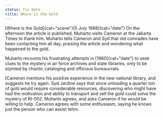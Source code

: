 ```yaml
---
status: fix date
title: Where is the Gold
---
```

[Where is the Gold]{cat="scene"}[5 July 1988]{cat="date"}  On the afternoon the article is published, Muharto visits Cameron at the Jakarta Times to thank him. Muharto tells Cameron and Syd that old comrades have been contacting him all day, praising the article and wondering what happened to the gold. 

Muharto recounts his frustrating attempts in [1980]{cat="date"} to seek clues to the mystery in air force archives and state libraries, only to be stymied by chaotic cataloging and officious bureaucrats. 

[Cameron mentions his positive experience in the new national library, and suggests he try again.  Syd Jardine says that since unloading a quarter ton of gold would require considerable resources, discovering who might have had the motivation and ability to transport and sell the gold could solve the mystery of RI-002. Muharto agrees, and asks Cameron if he would be willing to help. Cameron agrees with some enthusiasm, saying he knows just the person who can assist tehm. 
